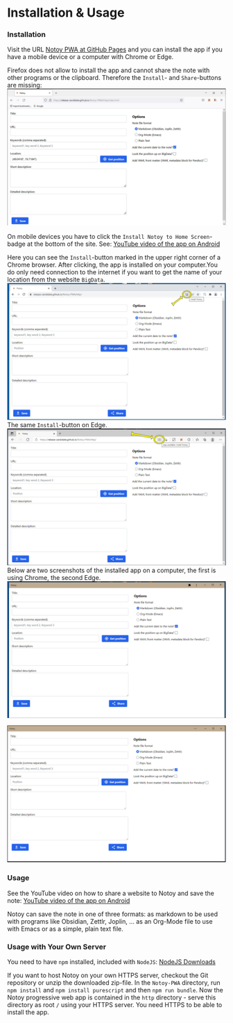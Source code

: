 # Installation & Usage

### Installation

Visit the URL [Notoy PWA at GitHub Pages](https://release-candidate.github.io/Notoy-PWA/http/index.html) and you can install the app if you have a mobile device or a computer with Chrome or Edge.

Firefox does not allow to install the app and cannot share the note with other programs or the clipboard. Therefore the `Install`- and `Share`-buttons are missing:
![Screenshot of the website in Firefox](./images/firefox.jpg)

On mobile devices you have to click the `Install Notoy to Home Screen`-badge at the bottom of the site. See: [YouTube video of the app on Android](https://youtu.be/xJgV62jFl-s)

Here you can see the `Install`-button marked in the upper right corner of a Chrome browser. After clicking, the app is installed on your computer.You do only need connection to the internet if you want to get the name of your location from the website `BigData`.
![Screenshot of the installation of the desktop app using Chrome](images/install_chrome_en.jpg)
The same `Install`-button on Edge.
![Screenshot of the installation of the desktop app using Edge](./images/install_edge_en.jpg)
Below are two screenshots of the installed app on a computer, the first is using Chrome, the second Edge.
![Screenshot of the installed app in Chrome](./images/installed_chrome_en.jpg)

![Screenshot of the installed app in Edge](images/installed_edge_en.jpg)

### Usage

See the YouTube video on how to share a website to Notoy and save the note: [YouTube video of the app on Android](https://youtu.be/xJgV62jFl-s)

Notoy can save the note in one of three formats: as markdown to be used with programs like Obsidian, Zettlr, Joplin, ... as an Org-Mode file to use with Emacs or as a simple, plain text file.

### Usage with Your Own Server

You need to have `npm` installed, included with `NodeJS`: [NodeJS Downloads](https://nodejs.org/en/download/)

If you want to host Notoy on your own HTTPS server, checkout the Git repository or unzip the downloaded zip-file. In the `Notoy-PWA` directory, run `npm install` and `npm install purescript` and then `npm run bundle`. Now the Notoy progressive web app is contained in the `http` directory - serve this directory as root `/` using your HTTPS server. You need HTTPS to be able to install the app.
